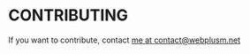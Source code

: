 # CONTRIBUTING
If you want to contribute, contact [me at contact@webplusm.net](contact@webplusm.net)
